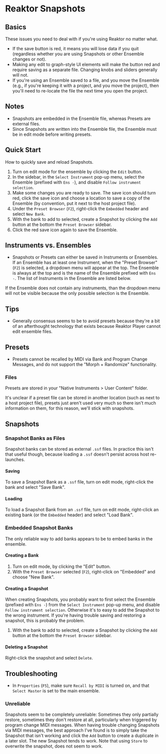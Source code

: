 # Reaktor Snapshots

## Basics

These issues you need to deal with if you're using Reaktor no matter what.

- If the save button is red, it means you will lose data if you quit (regardless whether you are using Snapshots or other Ensemble changes or not).
- Making any edit to graph-style UI elements will make the button red and require saving as a separate file. Changing knobs and sliders generally will not.
- If you're using an Ensemble saved to a file, and you move the Ensemble (e.g., if you're keeping it with a project, and you move the project), then you'll need to re-locate the file the next time you open the project.

## Notes

- Snapshots are embedded in the Ensemble file, whereas Presets are external files.
- Since Snapshots are written into the Ensemble file, the Ensemble must be in edit mode before writing presets.

## Quick Start

How to quickly save and reload Snapshots.

1. Turn on edit mode for the ensemble by clicking the `Edit` button.
2. In the sidebar, in the `Select Instrument` pop-up menu, select the Ensemble (prefixed with `Ens -`), and disable `Follow instrument selection`.
3. Make some changes you are ready to save. The save icon should turn red, click the save icon and choose a location to save a copy of the Ensemble (by convention, put it next to the host project file).
4. Under the `Preset Browser` (`F2`), right-click the `Embedded` header and select `New Bank`.
5. With the bank to add to selected, create a Snapshot by clicking the `Add` button at the bottom the `Preset Browser` sidebar.
6. Click the red save icon again to save the Ensemble.

## Instruments vs. Ensembles

- Snapshots or Presets can either be saved in Instruments or Ensembles. If an Ensemble has at least one Instrument, when the "Preset Browser" (`F2`) is selected, a dropdown menu will appear at the top. The Ensemble is always at the top and is the name of the Ensemble prefixed with `Ens -`. The list of Instruments in the Ensemble are listed below.

If the Ensemble does not contain any instruments, than the dropdown menu will not be visible because the only possible selection is the Ensemble.

## Tips

- Generally consensus seems to be to avoid presets because they're a bit of an afterthought technology that exists because Reaktor Player cannot edit ensemble files.

## Presets

- Presets cannot be recalled by MIDI via Bank and Program Change Messages, and do not support the "Morph + Randomize" functionality.

### Files

Presets are stored in your "Native Instruments > User Content" folder.

It's unclear if a preset file can be stored in another location (such as next to a host project file), presets just aren't used very much so there isn't much information on them, for this reason, we'll stick with snapshots.

## Snapshots

### Snapshot Banks as Files

Snapshot banks can be stored as external `.ssf` files. In practice this isn't that useful though, because loading a `.ssf` doesn't persist across host re-launches.

#### Saving

To save a Snapshot Bank as a `.ssf` file, turn on edit mode,  right-click the bank and select "Save Bank".

#### Loading

To load a Snapshot Bank from an `.ssf` file, turn on edit mode, right-click an existing bank (or the `Embedded` header) and select "Load Bank".

### Embedded Snapshot Banks

The only reliable way to add banks appears to be to embed banks in the ensemble.

#### Creating a Bank

1. Turn on edit mode, by clicking the "Edit" button.
2. With the `Preset Browser` selected (`F2`), right-click on "Embedded" and choose "New Bank".

#### Creating a Snapshot

When creating Snapshots, you probably want to first select the Ensemble (prefixed with `Ens -`) from the `Select Instrument` pop-up menu, and disable `Follow instrument selection`. Otherwise it's to easy to add the Snapshot to the wrong instrument. If you're having trouble saving and restoring a snapshot, this is probably the problem.

1. With the bank to add to selected, create a Snapshot by clicking the `Add` button at the bottom the `Preset Browser` sidebar.

#### Deleting a Snapshot

Right-click the snapshot and select `Delete`.

## Troubleshooting

- In `Properties` (`F5`), make sure `Recall by MIDI` is turned on, and that `Select Master` is set to the main ensemble.

### Unreliable

Snapshots seem to be completely unreliable: Sometimes they only partially restore, sometimes they don't restore at all, particularly when triggered by program change MIDI messages. When having trouble changing Snapshots via MIDI messages, the best approach I've found is to simply take the Snapshot that isn't working and click the `Add` button to create a duplicate in a later slot. The new Snapshot tends to work. Note that using `Store` to overwrite the snapshot, does not seem to work.